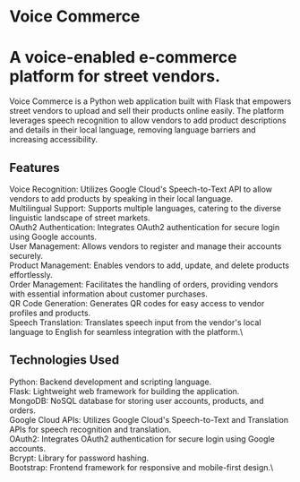 # Voice Commerce
# A voice-enabled e-commerce platform for street vendors.

Voice Commerce is a Python web application built with Flask that empowers street vendors to upload and sell their products online easily. The platform leverages speech recognition to allow vendors to add product descriptions and details in their local language, removing language barriers and increasing accessibility.

## Features
Voice Recognition: Utilizes Google Cloud's Speech-to-Text API to allow vendors to add products by speaking in their local language.\
Multilingual Support: Supports multiple languages, catering to the diverse linguistic landscape of street markets.\
OAuth2 Authentication: Integrates OAuth2 authentication for secure login using Google accounts.\
User Management: Allows vendors to register and manage their accounts securely.\
Product Management: Enables vendors to add, update, and delete products effortlessly.\
Order Management: Facilitates the handling of orders, providing vendors with essential information about customer purchases.\
QR Code Generation: Generates QR codes for easy access to vendor profiles and products.\
Speech Translation: Translates speech input from the vendor's local language to English for seamless integration with the platform.\

## Technologies Used
Python: Backend development and scripting language.\
Flask: Lightweight web framework for building the application.\
MongoDB: NoSQL database for storing user accounts, products, and orders.\
Google Cloud APIs: Utilizes Google Cloud's Speech-to-Text and Translation APIs for speech recognition and translation.\
OAuth2: Integrates OAuth2 authentication for secure login using Google accounts.\
Bcrypt: Library for password hashing.\
Bootstrap: Frontend framework for responsive and mobile-first design.\
